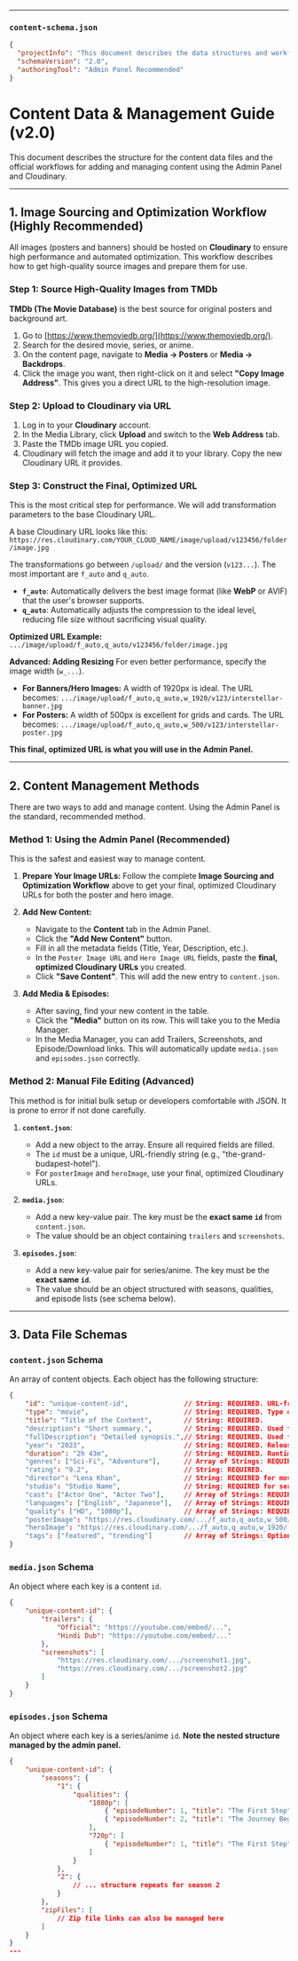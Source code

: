  ---
### `content-schema.json`

```json
{
  "projectInfo": "This document describes the data structures and workflows for managing content in the StreamVerse project.",
  "schemaVersion": "2.0",
  "authoringTool": "Admin Panel Recommended"
}
```

# Content Data & Management Guide (v2.0)

This document describes the structure for the content data files and the official workflows for adding and managing content using the Admin Panel and Cloudinary.

---

## 1. Image Sourcing and Optimization Workflow (Highly Recommended)

All images (posters and banners) should be hosted on **Cloudinary** to ensure high performance and automated optimization. This workflow describes how to get high-quality source images and prepare them for use.

### Step 1: Source High-Quality Images from TMDb

**TMDb (The Movie Database)** is the best source for original posters and background art.

1.  Go to [https://www.themoviedb.org/](https://www.themoviedb.org/).
2.  Search for the desired movie, series, or anime.
3.  On the content page, navigate to **Media -> Posters** or **Media -> Backdrops**.
4.  Click the image you want, then right-click on it and select **"Copy Image Address"**. This gives you a direct URL to the high-resolution image.

### Step 2: Upload to Cloudinary via URL

1.  Log in to your **Cloudinary** account.
2.  In the Media Library, click **Upload** and switch to the **Web Address** tab.
3.  Paste the TMDb image URL you copied.
4.  Cloudinary will fetch the image and add it to your library. Copy the new Cloudinary URL it provides.

### Step 3: Construct the Final, Optimized URL

This is the most critical step for performance. We will add transformation parameters to the base Cloudinary URL.

A base Cloudinary URL looks like this:
`https://res.cloudinary.com/YOUR_CLOUD_NAME/image/upload/v123456/folder/image.jpg`

The transformations go between `/upload/` and the version (`v123...`). The most important are `f_auto` and `q_auto`.

-   **`f_auto`**: Automatically delivers the best image format (like **WebP** or AVIF) that the user's browser supports.
-   **`q_auto`**: Automatically adjusts the compression to the ideal level, reducing file size without sacrificing visual quality.

**Optimized URL Example:**
`.../image/upload/f_auto,q_auto/v123456/folder/image.jpg`

**Advanced: Adding Resizing**
For even better performance, specify the image width (`w_...`).

-   **For Banners/Hero Images:** A width of 1920px is ideal. The URL becomes:
    `.../image/upload/f_auto,q_auto,w_1920/v123/interstellar-banner.jpg`
-   **For Posters:** A width of 500px is excellent for grids and cards. The URL becomes:
    `.../image/upload/f_auto,q_auto,w_500/v123/interstellar-poster.jpg`

**This final, optimized URL is what you will use in the Admin Panel.**

---

## 2. Content Management Methods

There are two ways to add and manage content. Using the Admin Panel is the standard, recommended method.

### Method 1: Using the Admin Panel (Recommended)

This is the safest and easiest way to manage content.

1.  **Prepare Your Image URLs:** Follow the complete **Image Sourcing and Optimization Workflow** above to get your final, optimized Cloudinary URLs for both the poster and hero image.

2.  **Add New Content:**
    -   Navigate to the **Content** tab in the Admin Panel.
    -   Click the **"Add New Content"** button.
    -   Fill in all the metadata fields (Title, Year, Description, etc.).
    -   In the `Poster Image URL` and `Hero Image URL` fields, paste the **final, optimized Cloudinary URLs** you created.
    -   Click **"Save Content"**. This will add the new entry to `content.json`.

3.  **Add Media & Episodes:**
    -   After saving, find your new content in the table.
    -   Click the **"Media"** button on its row. This will take you to the Media Manager.
    -   In the Media Manager, you can add Trailers, Screenshots, and Episode/Download links. This will automatically update `media.json` and `episodes.json` correctly.

### Method 2: Manual File Editing (Advanced)

This method is for initial bulk setup or developers comfortable with JSON. It is prone to error if not done carefully.

1.  **`content.json`**:
    -   Add a new object to the array. Ensure all required fields are filled.
    -   The `id` must be a unique, URL-friendly string (e.g., "the-grand-budapest-hotel").
    -   For `posterImage` and `heroImage`, use your final, optimized Cloudinary URLs.

2.  **`media.json`**:
    -   Add a new key-value pair. The key must be the **exact same `id`** from `content.json`.
    -   The value should be an object containing `trailers` and `screenshots`.

3.  **`episodes.json`**:
    -   Add a new key-value pair for series/anime. The key must be the **exact same `id`**.
    -   The value should be an object structured with seasons, qualities, and episode lists (see schema below).

---

## 3. Data File Schemas

### `content.json` Schema

An array of content objects. Each object has the following structure:

```json
{
    "id": "unique-content-id",              // String: REQUIRED. URL-friendly unique identifier (e.g., "interstellar").
    "type": "movie",                        // String: REQUIRED. Type of content ("movie", "webseries", "animes").
    "title": "Title of the Content",        // String: REQUIRED.
    "description": "Short summary.",        // String: REQUIRED. Used for cards and sliders.
    "fullDescription": "Detailed synopsis.",// String: REQUIRED. Used for content detail pages.
    "year": "2023",                         // String: REQUIRED. Release year or range (e.g., "2020-2023").
    "duration": "2h 43m",                   // String: REQUIRED. Runtime for movies or season count for series.
    "genres": ["Sci-Fi", "Adventure"],      // Array of Strings: REQUIRED.
    "rating": "9.2",                        // String: REQUIRED.
    "director": "Lena Khan",                // String: REQUIRED for movies.
    "studio": "Studio Name",                // String: REQUIRED for series/animes.
    "cast": ["Actor One", "Actor Two"],     // Array of Strings: REQUIRED.
    "languages": ["English", "Japanese"],   // Array of Strings: REQUIRED.
    "quality": ["HD", "1080p"],             // Array of Strings: REQUIRED.
    "posterImage": "https://res.cloudinary.com/.../f_auto,q_auto,w_500/...", // String: REQUIRED. Optimized Cloudinary URL.
    "heroImage": "https://res.cloudinary.com/.../f_auto,q_auto,w_1920/...",   // String: REQUIRED. Optimized Cloudinary URL.
    "tags": ["featured", "trending"]        // Array of Strings: Optional tags for categorization.
}
```

### `media.json` Schema

An object where each key is a content `id`.

```json
{
    "unique-content-id": {
        "trailers": {
            "Official": "https://youtube.com/embed/...",
            "Hindi Dub": "https://youtube.com/embed/..."
        },
        "screenshots": [
            "https://res.cloudinary.com/.../screenshot1.jpg",
            "https://res.cloudinary.com/.../screenshot2.jpg"
        ]
    }
}
```

### `episodes.json` Schema

An object where each key is a series/anime `id`. **Note the nested structure managed by the admin panel.**

```json
{
    "unique-content-id": {
        "seasons": {
            "1": {
                "qualities": {
                    "1080p": [
                        { "episodeNumber": 1, "title": "The First Step", "downloadUrl": "..." },
                        { "episodeNumber": 2, "title": "The Journey Begins", "downloadUrl": "..." }
                    ],
                    "720p": [
                        { "episodeNumber": 1, "title": "The First Step", "downloadUrl": "..." }
                    ]
                }
            },
            "2": {
                // ... structure repeats for season 2
            }
        },
        "zipFiles": [
            // Zip file links can also be managed here
        ]
    }
}
---